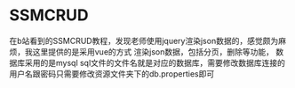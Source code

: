 # SSMCRUD
在b站看到的SSMCRUD教程，发现老师使用jquery渲染json数据的，感觉颇为麻烦，我这里提供的是采用vue的方式 渲染json数据，包括分页，删除等功能，
数据库采用的是mysql
sql文件的文件名就是对应的数据库，需要修改数据库连接的用户名跟密码只需要修改资源文件夹下的db.properties即可
